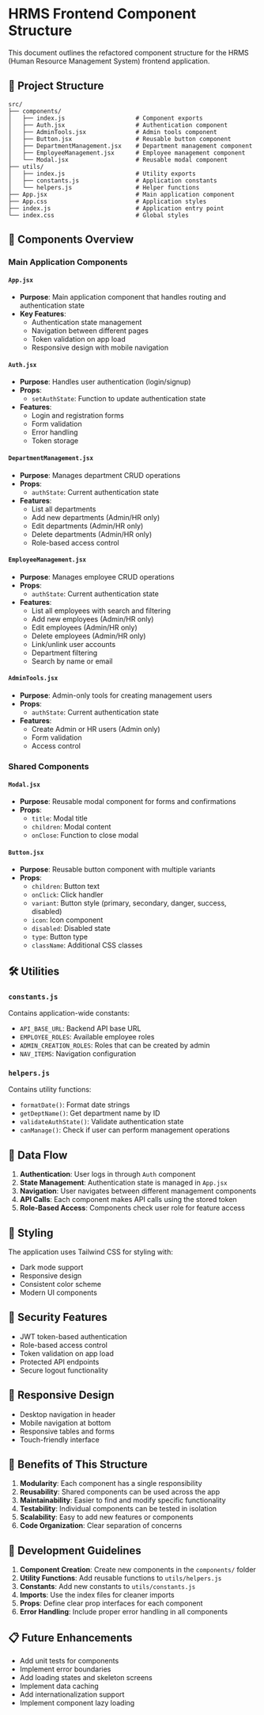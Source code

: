 # HRMS Frontend Component Structure

This document outlines the refactored component structure for the HRMS (Human Resource Management System) frontend application.

## 📁 Project Structure

```
src/
├── components/
│   ├── index.js                    # Component exports
│   ├── Auth.jsx                    # Authentication component
│   ├── AdminTools.jsx              # Admin tools component
│   ├── Button.jsx                  # Reusable button component
│   ├── DepartmentManagement.jsx    # Department management component
│   ├── EmployeeManagement.jsx      # Employee management component
│   └── Modal.jsx                   # Reusable modal component
├── utils/
│   ├── index.js                    # Utility exports
│   ├── constants.js                # Application constants
│   └── helpers.js                  # Helper functions
├── App.jsx                         # Main application component
├── App.css                         # Application styles
├── index.js                        # Application entry point
└── index.css                       # Global styles
```

## 🔧 Components Overview

### Main Application Components

#### `App.jsx`
- **Purpose**: Main application component that handles routing and authentication state
- **Key Features**:
  - Authentication state management
  - Navigation between different pages
  - Token validation on app load
  - Responsive design with mobile navigation

#### `Auth.jsx`
- **Purpose**: Handles user authentication (login/signup)
- **Props**: 
  - `setAuthState`: Function to update authentication state
- **Features**:
  - Login and registration forms
  - Form validation
  - Error handling
  - Token storage

#### `DepartmentManagement.jsx`
- **Purpose**: Manages department CRUD operations
- **Props**: 
  - `authState`: Current authentication state
- **Features**:
  - List all departments
  - Add new departments (Admin/HR only)
  - Edit departments (Admin/HR only)
  - Delete departments (Admin/HR only)
  - Role-based access control

#### `EmployeeManagement.jsx`
- **Purpose**: Manages employee CRUD operations
- **Props**: 
  - `authState`: Current authentication state
- **Features**:
  - List all employees with search and filtering
  - Add new employees (Admin/HR only)
  - Edit employees (Admin/HR only)
  - Delete employees (Admin/HR only)
  - Link/unlink user accounts
  - Department filtering
  - Search by name or email

#### `AdminTools.jsx`
- **Purpose**: Admin-only tools for creating management users
- **Props**: 
  - `authState`: Current authentication state
- **Features**:
  - Create Admin or HR users (Admin only)
  - Form validation
  - Access control

### Shared Components

#### `Modal.jsx`
- **Purpose**: Reusable modal component for forms and confirmations
- **Props**:
  - `title`: Modal title
  - `children`: Modal content
  - `onClose`: Function to close modal

#### `Button.jsx`
- **Purpose**: Reusable button component with multiple variants
- **Props**:
  - `children`: Button text
  - `onClick`: Click handler
  - `variant`: Button style (primary, secondary, danger, success, disabled)
  - `icon`: Icon component
  - `disabled`: Disabled state
  - `type`: Button type
  - `className`: Additional CSS classes

## 🛠️ Utilities

### `constants.js`
Contains application-wide constants:
- `API_BASE_URL`: Backend API base URL
- `EMPLOYEE_ROLES`: Available employee roles
- `ADMIN_CREATION_ROLES`: Roles that can be created by admin
- `NAV_ITEMS`: Navigation configuration

### `helpers.js`
Contains utility functions:
- `formatDate()`: Format date strings
- `getDeptName()`: Get department name by ID
- `validateAuthState()`: Validate authentication state
- `canManage()`: Check if user can perform management operations

## 🔄 Data Flow

1. **Authentication**: User logs in through `Auth` component
2. **State Management**: Authentication state is managed in `App.jsx`
3. **Navigation**: User navigates between different management components
4. **API Calls**: Each component makes API calls using the stored token
5. **Role-Based Access**: Components check user role for feature access

## 🎨 Styling

The application uses Tailwind CSS for styling with:
- Dark mode support
- Responsive design
- Consistent color scheme
- Modern UI components

## 🔐 Security Features

- JWT token-based authentication
- Role-based access control
- Token validation on app load
- Protected API endpoints
- Secure logout functionality

## 📱 Responsive Design

- Desktop navigation in header
- Mobile navigation at bottom
- Responsive tables and forms
- Touch-friendly interface

## 🚀 Benefits of This Structure

1. **Modularity**: Each component has a single responsibility
2. **Reusability**: Shared components can be used across the app
3. **Maintainability**: Easier to find and modify specific functionality
4. **Testability**: Individual components can be tested in isolation
5. **Scalability**: Easy to add new features or components
6. **Code Organization**: Clear separation of concerns

## 🔧 Development Guidelines

1. **Component Creation**: Create new components in the `components/` folder
2. **Utility Functions**: Add reusable functions to `utils/helpers.js`
3. **Constants**: Add new constants to `utils/constants.js`
4. **Imports**: Use the index files for cleaner imports
5. **Props**: Define clear prop interfaces for each component
6. **Error Handling**: Include proper error handling in all components

## 📋 Future Enhancements

- Add unit tests for components
- Implement error boundaries
- Add loading states and skeleton screens
- Implement data caching
- Add internationalization support
- Implement component lazy loading
